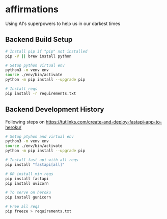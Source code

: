 # affirmations

Using AI's superpowers to help us in our darkest times

## Backend Build Setup

```bash
# Install pip if "pip" not installed
pip -V || brew install python

# Setup python virtual env
python3 -m venv env
source ./env/bin/activate
python -m pip install --upgrade pip

# Install reqs
pip install -r requirements.txt
```

## Backend Development History

Following steps on <https://tutlinks.com/create-and-deploy-fastapi-app-to-heroku/>

```bash
# Setup ptyhon and virtual env
python3 -m venv env
source ./env/bin/activate
python -m pip install --upgrade pip

# Install fast api with all reqs
pip install "fastapi[all]"

# OR install min reqs
pip install fastapi
pip install uvicorn

# To serve on heroku
pip install gunicorn

# Free all reqs
pip freeze > requirements.txt
```
